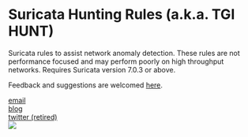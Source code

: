 # Suricata Hunting Rules (a.k.a. TGI HUNT)
Suricata rules to assist network anomaly detection. These rules are not performance focused and may perform poorly on high throughput networks. Requires Suricata version 7.0.3 or above.

Feedback and suggestions are welcomed [here](https://github.com/travisbgreen/hunting-rules/issues/new).

[email](mailto:travis.github@travisgreen.net)  
[blog](http://travisgreen.net)  
[twitter (retired)](https://twitter.com/travisbgreen/)  
![](https://superawesomevectors.com/wp-content/uploads/2021/03/pair-of-meerkats-free-vector-thumb.jpg)

